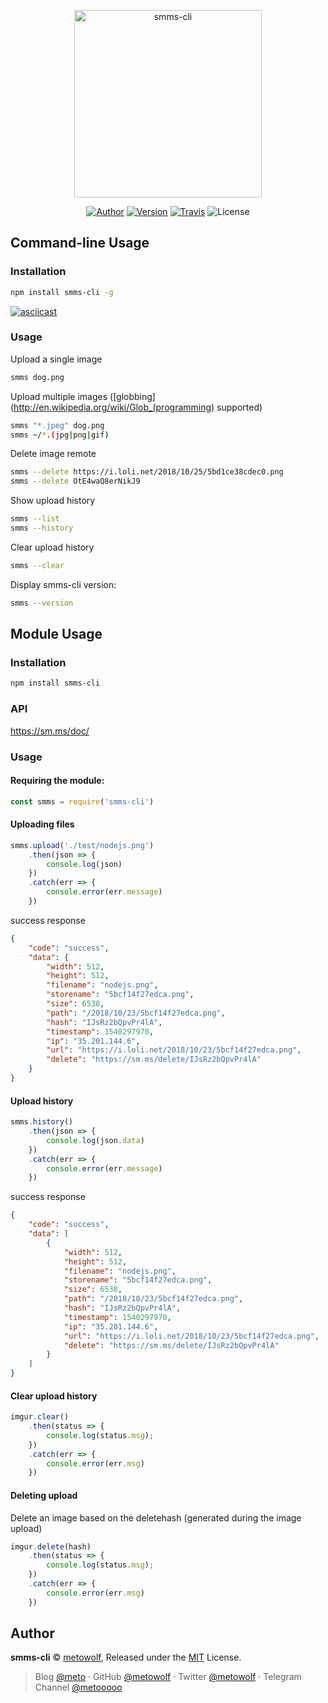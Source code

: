 <p align="center">
<img src="https://user-images.githubusercontent.com/2666735/47508037-eea82300-d8a5-11e8-94b0-7c3496f04184.png" width="300px" alt="smms-cli">
</p>

<p align="center">
<a href="https://i-meto.com"><img alt="Author" src="https://img.shields.io/badge/Author-METO-blue.svg?style=flat-square"/></a>
<a href="https://www.npmjs.com/package/smms-cli"><img alt="Version" src="https://img.shields.io/npm/v/smms-cli.svg?style=flat-square"/></a>
<a href="https://travis-ci.org/metowolf/smms-cli"><img alt="Travis" src="https://img.shields.io/travis/metowolf/smms-cli.svg?style=flat-square"></a>
<img alt="License" src="https://img.shields.io/npm/l/smms-cli.svg?style=flat-square"/>
</p>


## Command-line Usage

### Installation

```bash
npm install smms-cli -g
```

[![asciicast](https://asciinema.org/a/nfv2tyJd9pMhSsuZ2UhITHNYl.png)](https://asciinema.org/a/nfv2tyJd9pMhSsuZ2UhITHNYl)

### Usage

Upload a single image

```bash
smms dog.png
```

Upload multiple images ([globbing](http://en.wikipedia.org/wiki/Glob_(programming) supported)

```bash
smms "*.jpeg" dog.png
smms ~/*.(jpg|png|gif)
```

Delete image remote

```bash
smms --delete https://i.loli.net/2018/10/25/5bd1ce38cdec0.png
smms --delete OtE4waQ8erNikJ9
```

Show upload history

```bash
smms --list
smms --history
```

Clear upload history

```bash
smms --clear
```

Display smms-cli version:

```bash
smms --version
```

## Module Usage

### Installation

```bash
npm install smms-cli
```

### API

https://sm.ms/doc/

### Usage

#### Requiring the module:

```javascript
const smms = require('smms-cli')
```


#### Uploading files

```javascript
smms.upload('./test/nodejs.png')
    .then(json => {
        console.log(json)
    })
    .catch(err => {
        console.error(err.message)
    })
```

success response
```json
{
    "code": "success",
    "data": {
        "width": 512,
        "height": 512,
        "filename": "nodejs.png",
        "storename": "5bcf14f27edca.png",
        "size": 6538,
        "path": "/2018/10/23/5bcf14f27edca.png",
        "hash": "IJsRz2bQpvPr4lA",
        "timestamp": 1540297970,
        "ip": "35.201.144.6",
        "url": "https://i.loli.net/2018/10/23/5bcf14f27edca.png",
        "delete": "https://sm.ms/delete/IJsRz2bQpvPr4lA"
    }
}
```

#### Upload history

```javascript
smms.history()
    .then(json => {
        console.log(json.data)
    })
    .catch(err => {
        console.error(err.message)
    })
```

success response
```json
{
    "code": "success",
    "data": [
        {
            "width": 512,
            "height": 512,
            "filename": "nodejs.png",
            "storename": "5bcf14f27edca.png",
            "size": 6538,
            "path": "/2018/10/23/5bcf14f27edca.png",
            "hash": "IJsRz2bQpvPr4lA",
            "timestamp": 1540297970,
            "ip": "35.201.144.6",
            "url": "https://i.loli.net/2018/10/23/5bcf14f27edca.png",
            "delete": "https://sm.ms/delete/IJsRz2bQpvPr4lA"
        }
    ]
}
```

#### Clear upload history

```javascript
imgur.clear()
    .then(status => {
        console.log(status.msg);
    })
    .catch(err => {
        console.error(err.msg)
    })
```

#### Deleting upload

Delete an image based on the deletehash (generated during the image upload)

```javascript
imgur.delete(hash)
    .then(status => {
        console.log(status.msg);
    })
    .catch(err => {
        console.error(err.msg)
    })
```

## Author

**smms-cli** © [metowolf](https://github.com/metowolf), Released under the [MIT](./LICENSE) License.<br>

> Blog [@meto](https://i-meto.com) · GitHub [@metowolf](https://github.com/metowolf) · Twitter [@metowolf](https://twitter.com/metowolf) · Telegram Channel [@metooooo](https://t.me/metooooo)
